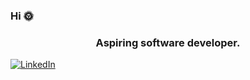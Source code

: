 ### Hi 🌞
<div id="header" align="center">
  <h3>Aspiring software developer.</h3>
</div>
<a href="www.linkedin.com/in/olga-biriukova-981012253">
  <img src = "https://img.shields.io/badge/-LinkedIn-blue?style=flat-square&logo=Linkedin&logoColor=white" alt="LinkedIn" />
</a>

  
  

<!--
**olgabiriukova/olgabiriukova** is a ✨ _special_ ✨ repository because its `README.md` (this file) appears on your GitHub profile.

Here are some ideas to get you started:


